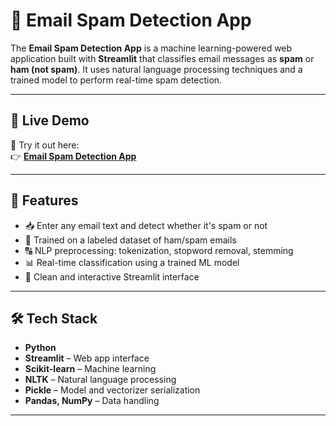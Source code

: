 # 📧 Email Spam Detection App

The **Email Spam Detection App** is a machine learning-powered web application built with **Streamlit** that classifies email messages as **spam** or **ham (not spam)**. It uses natural language processing techniques and a trained model to perform real-time spam detection.

---

## 🔗 Live Demo

🚀 Try it out here:  
👉 **[Email Spam Detection App](https://email-spam-detection-01.streamlit.app/)**

---

## 🎯 Features

- 📥 Enter any email text and detect whether it's spam or not
- 🧠 Trained on a labeled dataset of ham/spam emails
- 🔠 NLP preprocessing: tokenization, stopword removal, stemming
- 📊 Real-time classification using a trained ML model
- 📱 Clean and interactive Streamlit interface

---

## 🛠️ Tech Stack

- **Python**
- **Streamlit** – Web app interface
- **Scikit-learn** – Machine learning
- **NLTK** – Natural language processing
- **Pickle** – Model and vectorizer serialization
- **Pandas, NumPy** – Data handling

---
